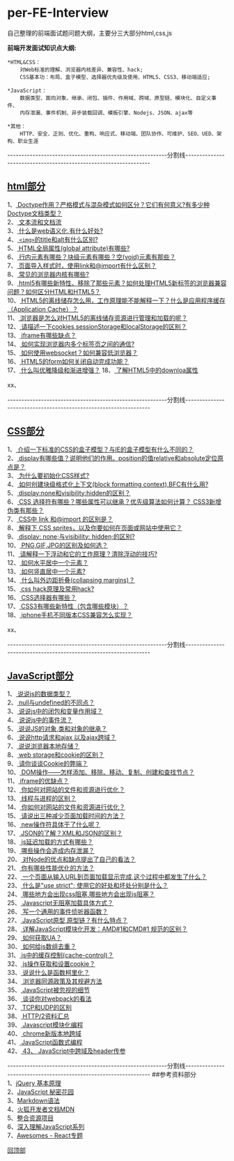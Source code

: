<a name='回顶部'></a>  
# per-FE-Interview
自己整理的前端面试题问题大纲，主要分三大部分html,css,js  

**前端开发面试知识点大纲:**
	
	*HTML&CSS：
		对Web标准的理解、浏览器内核差异、兼容性、hack;
		CSS基本功：布局、盒子模型、选择器优先级及使用、HTML5、CSS3、移动端适应;

	*JavaScript：
		数据类型、面向对象、继承、闭包、插件、作用域、跨域、原型链、模块化、自定义事件、
		内存泄漏、事件机制、异步装载回调、模板引擎、Nodejs、JSON、ajax等

	*其他：
		HTTP、安全、正则、优化、重构、响应式、移动端、团队协作、可维护、SEO、UED、架构、职业生涯 
---------------------------------------------------------分割线-----------------------------------------------------------------

## <a href="https://github.com/Docyue/per-FE-Interview/blob/master/html部分的问题及答案.md" target='_blank'>html部分</a> 
1、<a href="https://github.com/Docyue/per-FE-Interview/blob/master/html部分的问题及答案.md#1"  target='_blank'>
Doctype作用？严格模式与混杂模式如何区分？它们有何意义?有多少种Doctype文档类型？</a>  
2、<a href="https://github.com/Docyue/per-FE-Interview/blob/master/html部分的问题及答案.md#2"  target='_blank'>
文本流和文档流</a>     
3、<a href="https://github.com/Docyue/per-FE-Interview/blob/master/html部分的问题及答案.md#3"  target='_blank'>
什么是web语义化,有什么好处?</a>    
4、<a href="https://github.com/Docyue/per-FE-Interview/blob/master/html部分的问题及答案.md#4"  target='_blank'>
`<img>`的title和alt有什么区别?</a>   
5、<a href="https://github.com/Docyue/per-FE-Interview/blob/master/html部分的问题及答案.md#5"  target='_blank'>
HTML全局属性(global attribute)有哪些?</a>  
6、<a href="https://github.com/Docyue/per-FE-Interview/blob/master/html部分的问题及答案.md#6"  target='_blank'>
行内元素有哪些？块级元素有哪些？空(void)元素有那些？</a>  
7、<a href="https://github.com/Docyue/per-FE-Interview/blob/master/html部分的问题及答案.md#7"  target='_blank'>
页面导入样式时，使用link和@import有什么区别？</a>  
8、<a href="https://github.com/Docyue/per-FE-Interview/blob/master/html部分的问题及答案.md#8"  target='_blank'>
常见的浏览器内核有哪些?</a>   
9、<a href="https://github.com/Docyue/per-FE-Interview/blob/master/html部分的问题及答案.md#9"  target='_blank'>
html5有哪些新特性、移除了那些元素？如何处理HTML5新标签的浏览器兼容问题？如何区分HTML和HTML5？</a>  
10、<a href="https://github.com/Docyue/per-FE-Interview/blob/master/html部分的问题及答案.md#10"  target='_blank'>
HTML5的离线储存怎么用，工作原理能不能解释一下？什么是应用程序缓存（Application Cache）？</a>  
11、<a href="https://github.com/Docyue/per-FE-Interview/blob/master/html部分的问题及答案.md#11"  target='_blank'>
浏览器是怎么对HTML5的离线储存资源进行管理和加载的呢？</a>  
12、<a href="https://github.com/Docyue/per-FE-Interview/blob/master/html部分的问题及答案.md#12"  target='_blank'>
请描述一下cookies,sessionStorage和localStorage的区别？</a>  
13、<a href="https://github.com/Docyue/per-FE-Interview/blob/master/html部分的问题及答案.md#13"  target='_blank'>
iframe有哪些缺点？</a>  
14、<a href="https://github.com/Docyue/per-FE-Interview/blob/master/html部分的问题及答案.md#14"  target='_blank'>
如何实现浏览器内多个标签页之间的通信? </a>   
15、<a href="https://github.com/Docyue/per-FE-Interview/blob/master/html部分的问题及答案.md#15"  target='_blank'>
如何使用websocket？如何兼容低浏览器？</a>   
16、<a href="https://github.com/Docyue/per-FE-Interview/blob/master/html部分的问题及答案.md#16"  target='_blank'>
HTML5的form如何关闭自动完成功能？</a>   
17、<a href="https://github.com/Docyue/per-FE-Interview/blob/master/html部分的问题及答案.md#17"  target='_blank'>
什么叫优雅降级和渐进增强？</a> 
18、<a href="https://github.com/Docyue/per-FE-Interview/blob/master/html部分的问题及答案.md#18"  target='_blank'>
了解HTML5中的downloa属性</a>


xx、[](#) 

  
---------------------------------------------------------分割线-----------------------------------------------------------------

## <a href="https://github.com/Docyue/per-FE-Interview/blob/master/css部分的问题及答案.md"  target='_blank'>CSS部分</a>    
1、<a href="https://github.com/Docyue/per-FE-Interview/blob/master/css部分的问题及答案.md#1"  target='_blank'>
介绍一下标准的CSS的盒子模型？与IE的盒子模型有什么不同的？</a>  
2、<a href="https://github.com/Docyue/per-FE-Interview/blob/master/css部分的问题及答案.md#2"  target='_blank'>
display有哪些值？说明他们的作用。position的值relative和absolute定位原点是？</a>  
3、<a href="https://github.com/Docyue/per-FE-Interview/blob/master/css部分的问题及答案.md#3"  target='_blank'>
为什么要初始化CSS样式?</a>  
4、<a href="https://github.com/Docyue/per-FE-Interview/blob/master/css部分的问题及答案.md#4"  target='_blank'>
如何创建块级格式化上下文(block formatting context),BFC有什么用?</a>  
5、<a href="https://github.com/Docyue/per-FE-Interview/blob/master/css部分的问题及答案.md#5"  target='_blank'>
display:none和visibility:hidden的区别？</a>  
6、<a href="https://github.com/Docyue/per-FE-Interview/blob/master/css部分的问题及答案.md#6"  target='_blank'>
CSS 选择符有哪些？哪些属性可以继承？优先级算法如何计算？ CSS3新增伪类有那些？ </a>  
7、<a href="https://github.com/Docyue/per-FE-Interview/blob/master/css部分的问题及答案.md#7"  target='_blank'>
CSS中 link 和@import 的区别是？</a>  
8、<a href="https://github.com/Docyue/per-FE-Interview/blob/master/css部分的问题及答案.md#8"  target='_blank'>
解释下 CSS sprites，以及你要如何在页面或网站中使用它？</a>  
9、<a href="https://github.com/Docyue/per-FE-Interview/blob/master/css部分的问题及答案.md#9"  target='_blank'>
display: none;与visibility: hidden;的区别?</a>  
10、<a href="https://github.com/Docyue/per-FE-Interview/blob/master/css部分的问题及答案.md#10"  target='_blank'>
PNG,GIF,JPG的区别及如何选？</a>  
11、<a href="https://github.com/Docyue/per-FE-Interview/blob/master/css部分的问题及答案.md#11"  target='_blank'>
请解释一下浮动和它的工作原理？清除浮动的技巧?</a>  
12、<a href="https://github.com/Docyue/per-FE-Interview/blob/master/css部分的问题及答案.md#12"  target='_blank'>
如何水平居中一个元素？</a>  
13、<a href="https://github.com/Docyue/per-FE-Interview/blob/master/css部分的问题及答案.md#13"  target='_blank'>
如何竖直居中一个元素?</a>  
14、<a href="https://github.com/Docyue/per-FE-Interview/blob/master/css部分的问题及答案.md#14"  target='_blank'>
什么叫外边距折叠(collapsing margins)？</a>  
15、<a href="https://github.com/Docyue/per-FE-Interview/blob/master/css部分的问题及答案.md#15"  target='_blank'>
css hack原理及常用hack?</a>  
16、<a href="https://github.com/Docyue/per-FE-Interview/blob/master/css部分的问题及答案.md#16"  target='_blank'>
CSS选择器有哪些？</a>  
17、<a href="https://github.com/Docyue/per-FE-Interview/blob/master/css部分的问题及答案.md#17"  target='_blank'>
CSS3有哪些新特性（包含哪些模块）？</a>  
18、<a href="https://github.com/Docyue/per-FE-Interview/blob/master/css部分的问题及答案.md#18"  target='_blank'>
iphone手机不同版本CSS兼容怎么实现？</a>  

xx、[](#)  

---------------------------------------------------------分割线-----------------------------------------------------------------
## <a href="https://github.com/Docyue/per-FE-Interview/blob/master/javascript部分的问题及答案.md"  target='_blank'>JavaScript部分</a>
1、<a href="https://github.com/Docyue/per-FE-Interview/blob/master/javascript部分的问题及答案.md#1"  target='_blank'>
说说js的数据类型？</a>  
2、<a href="https://github.com/Docyue/per-FE-Interview/blob/master/javascript部分的问题及答案.md#2"  target='_blank'>
null与undefined的不同点？</a>  
3、<a href="https://github.com/Docyue/per-FE-Interview/blob/master/javascript部分的问题及答案.md#3"  target='_blank'>
说说js中的闭包和变量作用域？</a>  
4、<a href="https://github.com/Docyue/per-FE-Interview/blob/master/javascript部分的问题及答案.md#4"  target='_blank'>
说说js中的事件流？</a>  
5、<a href="https://github.com/Docyue/per-FE-Interview/blob/master/javascript部分的问题及答案.md#5"  target='_blank'>
说说JS的对象,类和对象的继承？</a>  
6、<a href="https://github.com/Docyue/per-FE-Interview/blob/master/javascript部分的问题及答案.md#6"  target='_blank'>
说说http请求和ajax 以及ajax跨域？</a>  
7、<a href="https://github.com/Docyue/per-FE-Interview/blob/master/javascript部分的问题及答案.md#7"  target='_blank'>
说说浏览器本地存储？</a>  
8、<a href="https://github.com/Docyue/per-FE-Interview/blob/master/javascript部分的问题及答案.md#8"  target='_blank'>
web storage和cookie的区别？</a>  
9、<a href="https://github.com/Docyue/per-FE-Interview/blob/master/javascript部分的问题及答案.md#9"  target='_blank'>
请你谈谈Cookie的弊端？</a>  
10、<a href="https://github.com/Docyue/per-FE-Interview/blob/master/javascript部分的问题及答案.md#10"  target='_blank'>
DOM操作——怎样添加、移除、移动、复制、创建和查找节点？</a>  
11、<a href="https://github.com/Docyue/per-FE-Interview/blob/master/javascript部分的问题及答案.md#11"  target='_blank'>
iframe的优缺点？</a>  
12、<a href="https://github.com/Docyue/per-FE-Interview/blob/master/javascript部分的问题及答案.md#12"  target='_blank'>
你如何对网站的文件和资源进行优化？</a>  
13、<a href="https://github.com/Docyue/per-FE-Interview/blob/master/javascript部分的问题及答案.md#13"  target='_blank'>
线程与进程的区别？</a>  
14、<a href="https://github.com/Docyue/per-FE-Interview/blob/master/javascript部分的问题及答案.md#14"  target='_blank'>
你如何对网站的文件和资源进行优化？</a>  
15、<a href="https://github.com/Docyue/per-FE-Interview/blob/master/javascript部分的问题及答案.md#15"  target='_blank'>
请说出三种减少页面加载时间的方法？</a>  
16、<a href="https://github.com/Docyue/per-FE-Interview/blob/master/javascript部分的问题及答案.md#16"  target='_blank'>
new操作符具体干了什么呢？</a>  
17、<a href="https://github.com/Docyue/per-FE-Interview/blob/master/javascript部分的问题及答案.md#17"  target='_blank'>
JSON的了解？XML和JSON的区别？</a>  
18、<a href="https://github.com/Docyue/per-FE-Interview/blob/master/javascript部分的问题及答案.md#18"  target='_blank'>
js延迟加载的方式有哪些？</a>  
19、<a href="https://github.com/Docyue/per-FE-Interview/blob/master/javascript部分的问题及答案.md#19"  target='_blank'>
哪些操作会造成内存泄漏？</a>  
20、<a href="https://github.com/Docyue/per-FE-Interview/blob/master/javascript部分的问题及答案.md#20"  target='_blank'>
对Node的优点和缺点提出了自己的看法？</a>  
21、<a href="https://github.com/Docyue/per-FE-Interview/blob/master/javascript部分的问题及答案.md#21"  target='_blank'>
你有哪些性能优化的方法？</a>  
22、<a href="https://github.com/Docyue/per-FE-Interview/blob/master/javascript部分的问题及答案.md#22"  target='_blank'>
一个页面从输入URL到页面加载显示完成,这个过程中都发生了什么？</a>  
23、<a href="https://github.com/Docyue/per-FE-Interview/blob/master/javascript部分的问题及答案.md#23"  target='_blank'>
什么是"use strict"; 使用它的好处和坏处分别是什么？</a>  
24、<a href="https://github.com/Docyue/per-FE-Interview/blob/master/javascript部分的问题及答案.md#24"  target='_blank'>
哪些地方会出现css阻塞,哪些地方会出现js阻塞？</a>  
25、<a href="https://github.com/Docyue/per-FE-Interview/blob/master/javascript部分的问题及答案.md#25"  target='_blank'>
Javascript无阻塞加载具体方式？</a>  
26、<a href="https://github.com/Docyue/per-FE-Interview/blob/master/javascript部分的问题及答案.md#26"  target='_blank'>
写一个通用的事件侦听器函数？</a>  
27、<a href="https://github.com/Docyue/per-FE-Interview/blob/master/javascript部分的问题及答案.md#27"  target='_blank'>
JavaScript原型,原型链？有什么特点？</a>  
28、<a href="https://github.com/Docyue/per-FE-Interview/blob/master/javascript部分的问题及答案.md#28"  target='_blank'>
详解JavaScript模块化开发：AMD#1和CMD#1 规范的区别？</a>  
29、<a href="https://github.com/Docyue/per-FE-Interview/blob/master/javascript部分的问题及答案.md#29"  target='_blank'>
如何获取UA？</a>  
30、<a href="https://github.com/Docyue/per-FE-Interview/blob/master/javascript部分的问题及答案.md#30"  target='_blank'>
如何给js数组去重？</a>  
31、<a href="https://github.com/Docyue/per-FE-Interview/blob/master/javascript部分的问题及答案.md#31"  target='_blank'>
js中的缓存控制(cache-control)？</a>  
32、<a href="https://github.com/Docyue/per-FE-Interview/blob/master/javascript部分的问题及答案.md#32"  target='_blank'>
js操作获取和设置cookie？</a>  
33、<a href="https://github.com/Docyue/per-FE-Interview/blob/master/javascript部分的问题及答案.md#33"  target='_blank'>
说说什么是函数柯里化？</a>  
34、<a href="https://github.com/Docyue/per-FE-Interview/blob/master/javascript部分的问题及答案.md#34"  target='_blank'>
浏览器同源政策及其规避方法</a>  
35、<a href="https://github.com/Docyue/per-FE-Interview/blob/master/javascript部分的问题及答案.md#35"  target='_blank'>
JavaScript被忽视的细节</a>   
36、<a href="https://github.com/Docyue/per-FE-Interview/blob/master/javascript部分的问题及答案.md#36"  target='_blank'>
谈谈你对webpack的看法</a>  
37、<a href="https://github.com/Docyue/per-FE-Interview/blob/master/javascript部分的问题及答案.md#37"  target='_blank'>
TCP和UDP的区别</a>  
38、<a href="https://github.com/Docyue/per-FE-Interview/blob/master/javascript部分的问题及答案.md#38"  target='_blank'>
HTTP/2资料汇总</a>  
39、<a href="https://github.com/Docyue/per-FE-Interview/blob/master/javascript部分的问题及答案.md#39"  target='_blank'>
Javascript模块化编程</a>  
40、<a href="https://github.com/Docyue/per-FE-Interview/blob/master/javascript部分的问题及答案.md#40"  target='_blank'>
chrome新版本地跨域</a>  
41、<a href="https://github.com/Docyue/per-FE-Interview/blob/master/javascript部分的问题及答案.md#41"  target='_blank'>
JavaScript函数式编程</a>  
42、<a href="https://github.com/Docyue/per-FE-Interview/blob/master/javascript部分的问题及答案.md#42"  target='_blank'>
43、<a href="https://github.com/Docyue/per-FE-Interview/blob/master/javascript部分的问题及答案.md#43"  target='_blank'>
JavaScript中跨域及header传参 </a>  


---------------------------------------------------------分割线-----------------------------------------------------------------
##参考资料部分  
1、<a href="http://docs.huihoo.com/jquery/jquery-fundamentals/zh-cn/index.html" target='_blank'>jQuery 基本原理</a>  
2、<a href="http://bonsaiden.github.io/JavaScript-Garden/zh/" target='_blank'>JavaScript 秘密花园</a>  
3、<a href="http://www.appinn.com/markdown/#philosophy" target='_blank'>Markdown语法</a>  
4、<a href="https://developer.mozilla.org/zh-CN/docs/Web/JavaScript" target='_blank'>火狐开发者文档MDN</a>  
5、<a href="https://github.com/paddingme/front-end-collect" target='_blank'>整合资源项目</a>  
6、<a href="http://www.cnblogs.com/TomXu/archive/2011/12/15/2288411.html" target='_blank'>深入理解JavaScript系列</a>  
7、<a href="https://www.awesomes.cn/subject/react" target='_blank'>Awesomes - React专题</a>



[回顶部](#回顶部)


